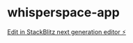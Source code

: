 # whisperspace-app

[Edit in StackBlitz next generation editor ⚡️](https://stackblitz.com/~/github.com/fachryadhitya/whisperspace-app)